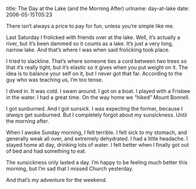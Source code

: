 title: The Day at the Lake (and the Morning After)
urlname: day-at-lake
date: 2006-05-15T05:23

There isn&#x02bc;t always a price to pay for fun, unless you&#x02bc;re simple like me.

Last Saturday I frolicked with friends over at the lake. Well, it&#x02bc;s actually a river, but it&#x02bc;s been dammed so it counts as a lake. It&#x02bc;s just a very long, narrow lake. And that&#x02bc;s where I was when said frolicking took place.

I tried to slackline. That&#x02bc;s where someone ties a cord between two trees so that it&#x02bc;s really tight, but it&#x02bc;s elastic so it gives when you put weight on it. The idea is to balance your self on it, but I never got that far. According to the guy who was teaching us, I&#x02bc;m too tense.

I dived in. It was cold. I swam around. I got on a boat. I played with a Frisbee in the water. I had a great time. On the way home we &ldquo;hiked&rdquo; Mount Bonnell.

I got sunburned. And I got sunsick. I was expecting the former, because I _always_ get sunburned. But I completely forgot about my sunsickness. Until the morning after.

When I awoke Sunday morning, I felt terrible. I felt sick to my stomach, and generally weak all over, and extremely dehydrated. I had a little headache. I stayed home all day, drinking lots of water. I felt better when I finally got out of bed and had something to eat.

The sunsickness only lasted a day. I&#x02bc;m happy to be feeling much better this morning, but I&#x02bc;m sad that I missed Church yesterday.

And that&#x02bc;s my adventure for the weekend.